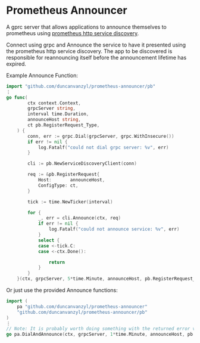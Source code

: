 # Prometheus Announcer

A gprc server that allows applications to announce themselves to prometheus 
using [prometheus http service discovery](https://prometheus.io/docs/prometheus/latest/configuration/configuration/#http_sd_config).

Connect using grpc and Announce the service to have it presented using the prometheus http service
discovery. The app to be discovered is responsible for reannouncing itself before the announcement 
lifetime has expired.

Example Announce Function:
```go
import "github.com/duncanvanzyl/prometheus-announcer/pb"
⋮
go func(
		ctx context.Context,
		grpcServer string,
		interval time.Duration,
		announceHost string,
		ct pb.RegisterRequest_Type,
	) {
		conn, err := grpc.Dial(grpcServer, grpc.WithInsecure())
		if err != nil {
			log.Fatalf("could not dial grpc server: %v", err)
		}

		cli := pb.NewServiceDiscoveryClient(conn)

		req := &pb.RegisterRequest{
			Host:       announceHost,
			ConfigType: ct,
		}

		tick := time.NewTicker(interval)

		for {
			_, err = cli.Announce(ctx, req)
			if err != nil {
				log.Fatalf("could not announce service: %v", err)
			}
			select {
			case <-tick.C:
			case <-ctx.Done():

				return
			}
		}
	}(ctx, grpcServer, 5*time.Minute, announceHost, pb.RegisterRequest_PIAPP)
```

Or just use the provided Announce functions:
```go
import (
	pa "github.com/duncanvanzyl/prometheus-announcer"
	"github.com/duncanvanzyl/prometheus-announcer/pb"
)
⋮
// Note: It is probably worth doing something with the returned error value...
go pa.DialAndAnnounce(ctx, grpcServer, 1*time.Minute, announceHost, pb.RegisterRequest_APP)
```